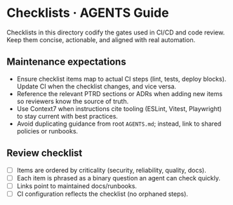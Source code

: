 # Checklists · AGENTS Guide

Checklists in this directory codify the gates used in CI/CD and code review. Keep them concise, actionable, and aligned with real automation.

## Maintenance expectations

- Ensure checklist items map to actual CI steps (lint, tests, deploy blocks). Update CI when the checklist changes, and vice versa.
- Reference the relevant PTRD sections or ADRs when adding new items so reviewers know the source of truth.
- Use Context7 when instructions cite tooling (ESLint, Vitest, Playwright) to stay current with best practices.
- Avoid duplicating guidance from root `AGENTS.md`; instead, link to shared policies or runbooks.

## Review checklist

- [ ] Items are ordered by criticality (security, reliability, quality, docs).
- [ ] Each item is phrased as a binary question an agent can check quickly.
- [ ] Links point to maintained docs/runbooks.
- [ ] CI configuration reflects the checklist (no orphaned steps).
